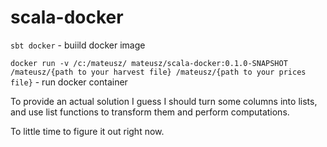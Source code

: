 # scala-docker

`sbt docker` - buiild docker image

`docker run -v /c:/mateusz/ mateusz/scala-docker:0.1.0-SNAPSHOT /mateusz/{path to your harvest file} /mateusz/{path to your prices file}` - run docker container 

To provide an actual solution I guess I should turn some columns into lists, and use list functions to transform them and perform computations. 

To little time to figure it out right now.